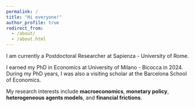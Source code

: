 ```yaml
---
permalink: /
title: "Hi everyone!"
author_profile: true
redirect_from: 
  - /about/
  - /about.html
---
```




I am currently a Postdoctoral Researcher at Sapienza - University of Rome. 

I earned my PhD in Economics at University of Milano - Bicocca in 2024. During my PhD years, I was also a visiting scholar at the Barcelona School of Economics. 

My research interests include **macroeconomics**, **monetary policy**, **heterogeneous agents models**, and **financial frictions**.
